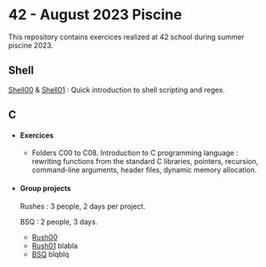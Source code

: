 # 42 - August 2023 Piscine

This repository contains exercices realized at 42 school during summer piscine 2023.

## Shell
[Shell00](/Shell00) & [Shell01](/Shell01) : Quick introduction to shell scripting and regex.

## C
- #### Exercices ####
  - Folders C00 to C08. Introduction to C programming language : rewriting functions from the standard C libraries, pointers, recursion, command-line arguments, header files, dynamic memory allocation.
- #### Group projects ####
  Rushes : 3 people, 2 days per project.

  BSQ : 2 people, 3 days.
  - [Rush00](/Rush00)
  - [Rush01](/Rush01) blabla
  - [BSQ](/BSQ) blqblq
